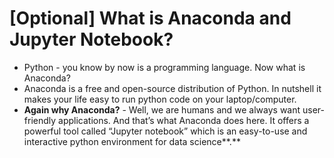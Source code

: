# \[Optional\] What is Anaconda and Jupyter Notebook?

* Python - you know by now is a programming language. Now what is Anaconda? 
* Anaconda is a free and open-source distribution of Python. In nutshell it makes your life easy to run python code on your laptop/computer. 
* **Again why Anaconda?** - Well, we are humans and we always want user-friendly applications. And that’s what Anaconda does here. It offers a powerful tool called “Jupyter notebook”  which is an easy-to-use and interactive python environment for data science**.**



